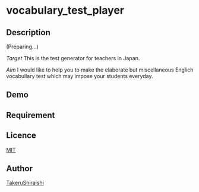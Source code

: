 vocabulary_test_player
====

## Description

(Preparing...)

*Target*
This is the test generator for teachers in Japan.

*Aim*
I would like to help you to make the elaborate but miscellaneous Englich vocabullary test which may impose your students everyday.


## Demo

## Requirement


## Licence

[MIT]()

## Author

[TakeruShiraishi](https://github.com/TakeruShiraishi)
